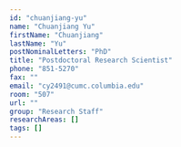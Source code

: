 ```yaml
---
id: "chuanjiang-yu"
name: "Chuanjiang Yu"
firstName: "Chuanjiang"
lastName: "Yu"
postNominalLetters: "PhD"
title: "Postdoctoral Research Scientist"
phone: "851-5270"
fax: ""
email: "cy2491@cumc.columbia.edu"
room: "507"
url: ""
group: "Research Staff"
researchAreas: []
tags: []
---
```

